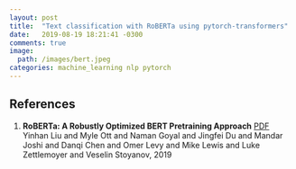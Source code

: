 ```yaml
---
layout: post
title:  "Text classification with RoBERTa using pytorch-transformers"
date:   2019-08-19 18:21:41 -0300
comments: true 
image:
  path: /images/bert.jpeg
categories: machine_learning nlp pytorch
---
```








## References

1. **RoBERTa: A Robustly Optimized BERT Pretraining Approach** <a name="roberta">[PDF](https://arxiv.org/abs/1907.11692)</a><br>Yinhan Liu and Myle Ott and Naman Goyal and Jingfei Du and Mandar Joshi and Danqi Chen and Omer Levy and Mike Lewis and Luke Zettlemoyer and Veselin Stoyanov, 2019
